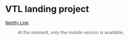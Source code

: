 # VTL landing project
[Netlify Link](https://vtl.netlify.app/)
> At the moment, only the mobile version is available. 
